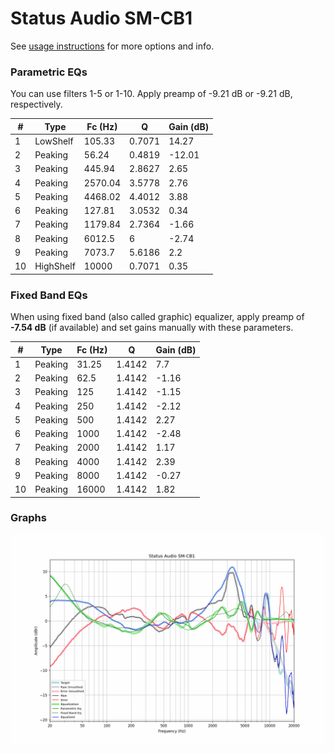 # Status Audio SM-CB1
See [usage instructions](https://github.com/jaakkopasanen/AutoEq#usage) for more options and info.

### Parametric EQs
You can use filters 1-5 or 1-10. Apply preamp of -9.21 dB or -9.21 dB, respectively.

|   # | Type      |   Fc (Hz) |      Q |   Gain (dB) |
|-----|-----------|-----------|--------|-------------|
|   1 | LowShelf  |    105.33 | 0.7071 |       14.27 |
|   2 | Peaking   |     56.24 | 0.4819 |      -12.01 |
|   3 | Peaking   |    445.94 | 2.8627 |        2.65 |
|   4 | Peaking   |   2570.04 | 3.5778 |        2.76 |
|   5 | Peaking   |   4468.02 | 4.4012 |        3.88 |
|   6 | Peaking   |    127.81 | 3.0532 |        0.34 |
|   7 | Peaking   |   1179.84 | 2.7364 |       -1.66 |
|   8 | Peaking   |   6012.5  | 6      |       -2.74 |
|   9 | Peaking   |   7073.7  | 5.6186 |        2.2  |
|  10 | HighShelf |  10000    | 0.7071 |        0.35 |

### Fixed Band EQs
When using fixed band (also called graphic) equalizer, apply preamp of **-7.54 dB** (if available) and set gains manually with these parameters.

|   # | Type    |   Fc (Hz) |      Q |   Gain (dB) |
|-----|---------|-----------|--------|-------------|
|   1 | Peaking |     31.25 | 1.4142 |        7.7  |
|   2 | Peaking |     62.5  | 1.4142 |       -1.16 |
|   3 | Peaking |    125    | 1.4142 |       -1.15 |
|   4 | Peaking |    250    | 1.4142 |       -2.12 |
|   5 | Peaking |    500    | 1.4142 |        2.27 |
|   6 | Peaking |   1000    | 1.4142 |       -2.48 |
|   7 | Peaking |   2000    | 1.4142 |        1.17 |
|   8 | Peaking |   4000    | 1.4142 |        2.39 |
|   9 | Peaking |   8000    | 1.4142 |       -0.27 |
|  10 | Peaking |  16000    | 1.4142 |        1.82 |

### Graphs
![](./Status%20Audio%20SM-CB1.png)
